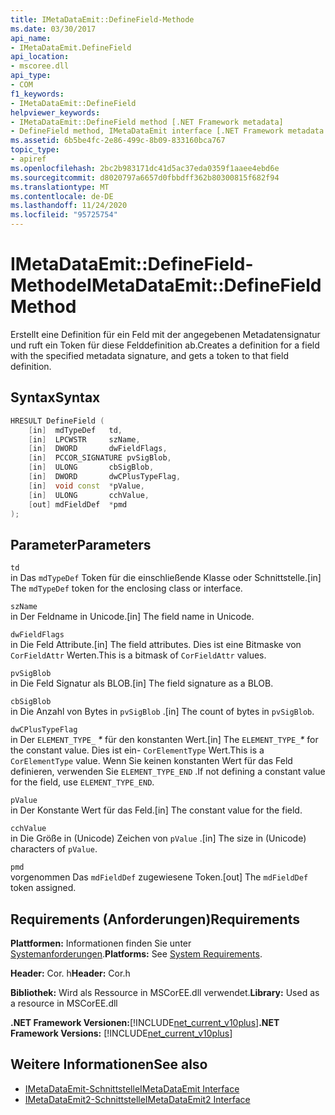 ```yaml
---
title: IMetaDataEmit::DefineField-Methode
ms.date: 03/30/2017
api_name:
- IMetaDataEmit.DefineField
api_location:
- mscoree.dll
api_type:
- COM
f1_keywords:
- IMetaDataEmit::DefineField
helpviewer_keywords:
- IMetaDataEmit::DefineField method [.NET Framework metadata]
- DefineField method, IMetaDataEmit interface [.NET Framework metadata
ms.assetid: 6b5be4fc-2e86-499c-8b09-833160bca767
topic_type:
- apiref
ms.openlocfilehash: 2bc2b983171dc41d5ac37eda0359f1aaee4ebd6e
ms.sourcegitcommit: d8020797a6657d0fbbdff362b80300815f682f94
ms.translationtype: MT
ms.contentlocale: de-DE
ms.lasthandoff: 11/24/2020
ms.locfileid: "95725754"
---
```

# <a name="imetadataemitdefinefield-method"></a><span data-ttu-id="b8c3b-102">IMetaDataEmit::DefineField-Methode</span><span class="sxs-lookup"><span data-stu-id="b8c3b-102">IMetaDataEmit::DefineField Method</span></span>

<span data-ttu-id="b8c3b-103">Erstellt eine Definition für ein Feld mit der angegebenen Metadatensignatur und ruft ein Token für diese Felddefinition ab.</span><span class="sxs-lookup"><span data-stu-id="b8c3b-103">Creates a definition for a field with the specified metadata signature, and gets a token to that field definition.</span></span>  
  
## <a name="syntax"></a><span data-ttu-id="b8c3b-104">Syntax</span><span class="sxs-lookup"><span data-stu-id="b8c3b-104">Syntax</span></span>  
  
```cpp  
HRESULT DefineField (
    [in]  mdTypeDef   td,
    [in]  LPCWSTR     szName,
    [in]  DWORD       dwFieldFlags,
    [in]  PCCOR_SIGNATURE pvSigBlob,
    [in]  ULONG       cbSigBlob,
    [in]  DWORD       dwCPlusTypeFlag,
    [in]  void const  *pValue,
    [in]  ULONG       cchValue,
    [out] mdFieldDef  *pmd
);  
```  
  
## <a name="parameters"></a><span data-ttu-id="b8c3b-105">Parameter</span><span class="sxs-lookup"><span data-stu-id="b8c3b-105">Parameters</span></span>  

 `td`  
 <span data-ttu-id="b8c3b-106">in Das `mdTypeDef` Token für die einschließende Klasse oder Schnittstelle.</span><span class="sxs-lookup"><span data-stu-id="b8c3b-106">[in] The `mdTypeDef` token for the enclosing class or interface.</span></span>  
  
 `szName`  
 <span data-ttu-id="b8c3b-107">in Der Feldname in Unicode.</span><span class="sxs-lookup"><span data-stu-id="b8c3b-107">[in] The field name in Unicode.</span></span>  
  
 `dwFieldFlags`  
 <span data-ttu-id="b8c3b-108">in Die Feld Attribute.</span><span class="sxs-lookup"><span data-stu-id="b8c3b-108">[in] The field attributes.</span></span> <span data-ttu-id="b8c3b-109">Dies ist eine Bitmaske von `CorFieldAttr` Werten.</span><span class="sxs-lookup"><span data-stu-id="b8c3b-109">This is a bitmask of `CorFieldAttr` values.</span></span>  
  
 `pvSigBlob`  
 <span data-ttu-id="b8c3b-110">in Die Feld Signatur als BLOB.</span><span class="sxs-lookup"><span data-stu-id="b8c3b-110">[in] The field signature as a BLOB.</span></span>  
  
 `cbSigBlob`  
 <span data-ttu-id="b8c3b-111">in Die Anzahl von Bytes in `pvSigBlob` .</span><span class="sxs-lookup"><span data-stu-id="b8c3b-111">[in] The count of bytes in `pvSigBlob`.</span></span>  
  
 `dwCPlusTypeFlag`  
 <span data-ttu-id="b8c3b-112">in Der `ELEMENT_TYPE_` *\** für den konstanten Wert.</span><span class="sxs-lookup"><span data-stu-id="b8c3b-112">[in] The `ELEMENT_TYPE_`*\** for the constant value.</span></span> <span data-ttu-id="b8c3b-113">Dies ist ein- `CorElementType` Wert.</span><span class="sxs-lookup"><span data-stu-id="b8c3b-113">This is a `CorElementType` value.</span></span> <span data-ttu-id="b8c3b-114">Wenn Sie keinen konstanten Wert für das Feld definieren, verwenden Sie `ELEMENT_TYPE_END` .</span><span class="sxs-lookup"><span data-stu-id="b8c3b-114">If not defining a constant value for the field, use `ELEMENT_TYPE_END`.</span></span>  
  
 `pValue`  
 <span data-ttu-id="b8c3b-115">in Der Konstante Wert für das Feld.</span><span class="sxs-lookup"><span data-stu-id="b8c3b-115">[in] The constant value for the field.</span></span>  
  
 `cchValue`  
 <span data-ttu-id="b8c3b-116">in Die Größe in (Unicode) Zeichen von `pValue` .</span><span class="sxs-lookup"><span data-stu-id="b8c3b-116">[in] The size in (Unicode) characters of `pValue`.</span></span>  
  
 `pmd`  
 <span data-ttu-id="b8c3b-117">vorgenommen Das `mdFieldDef` zugewiesene Token.</span><span class="sxs-lookup"><span data-stu-id="b8c3b-117">[out] The `mdFieldDef` token assigned.</span></span>  
  
## <a name="requirements"></a><span data-ttu-id="b8c3b-118">Requirements (Anforderungen)</span><span class="sxs-lookup"><span data-stu-id="b8c3b-118">Requirements</span></span>  

 <span data-ttu-id="b8c3b-119">**Plattformen:** Informationen finden Sie unter [Systemanforderungen](../../get-started/system-requirements.md).</span><span class="sxs-lookup"><span data-stu-id="b8c3b-119">**Platforms:** See [System Requirements](../../get-started/system-requirements.md).</span></span>  
  
 <span data-ttu-id="b8c3b-120">**Header:** Cor. h</span><span class="sxs-lookup"><span data-stu-id="b8c3b-120">**Header:** Cor.h</span></span>  
  
 <span data-ttu-id="b8c3b-121">**Bibliothek:** Wird als Ressource in MSCorEE.dll verwendet.</span><span class="sxs-lookup"><span data-stu-id="b8c3b-121">**Library:** Used as a resource in MSCorEE.dll</span></span>  
  
 <span data-ttu-id="b8c3b-122">**.NET Framework Versionen:**[!INCLUDE[net_current_v10plus](../../../../includes/net-current-v10plus-md.md)]</span><span class="sxs-lookup"><span data-stu-id="b8c3b-122">**.NET Framework Versions:** [!INCLUDE[net_current_v10plus](../../../../includes/net-current-v10plus-md.md)]</span></span>  
  
## <a name="see-also"></a><span data-ttu-id="b8c3b-123">Weitere Informationen</span><span class="sxs-lookup"><span data-stu-id="b8c3b-123">See also</span></span>

- [<span data-ttu-id="b8c3b-124">IMetaDataEmit-Schnittstelle</span><span class="sxs-lookup"><span data-stu-id="b8c3b-124">IMetaDataEmit Interface</span></span>](imetadataemit-interface.md)
- [<span data-ttu-id="b8c3b-125">IMetaDataEmit2-Schnittstelle</span><span class="sxs-lookup"><span data-stu-id="b8c3b-125">IMetaDataEmit2 Interface</span></span>](imetadataemit2-interface.md)
